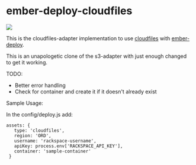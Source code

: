 # ember-deploy-cloudfiles 

[![](https://ember-cli-deploy.github.io/ember-cli-deploy-version-badges/plugins/ember-deploy-cloudfiles.svg)](http://ember-cli-deploy.github.io/ember-cli-deploy-version-badges/)

This is the cloudfiles-adapter implementation to use [cloudfiles](http://www.rackspace.com/cloud/files) with
[ember-deploy](https://github.com/levelbossmike/ember-deploy).

This is an unapologetic clone of the s3-adapter with just enough changed to get it working.

TODO:
- Better error handling
- Check for container and create it if it doesn't already exist

Sample Usage:

In the config/deploy.js add: 

    assets: {
       type: 'cloudfiles',
       region: 'ORD',
       username: 'rackspace-username',
       apiKey: process.env['RACKSPACE_API_KEY'],
       container: 'sample-container'
     }
